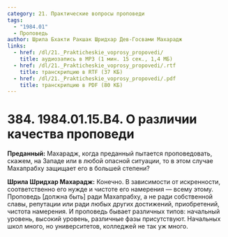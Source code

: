 ```yaml
---
category: 21. Практические вопросы проповеди
tags:
  - "1984.01"
  - Проповедь
author: Шрила Бхакти Ракшак Шридхар Дев-Госвами Махарадж
links:
  - href: /dl/21._Prakticheskie_voprosy_propovedi/
    title: аудиозапись в MP3 (1 мин. 15 сек., 1,4 МБ)
  - href: /dl/21._Prakticheskie_voprosy_propovedi/.rtf
    title: транскрипцию в RTF (37 КБ)
  - href: /dl/21._Prakticheskie_voprosy_propovedi/.pdf
    title: транскрипцию в PDF (80 КБ)
---
```


# 384. 1984.01.15.B4. О различии качества проповеди

**Преданный:** Махарадж, когда преданный пытается проповедовать, скажем, на Западе или в любой опасной ситуации, то в этом случае Махапрабху защищает его в большей степени?

**Шрила Шридхар Махарадж:** Конечно. В зависимости от искренности, соответственно его нужде и чистоте его намерения — всему этому. Проповедь [должна быть] ради Махапрабху, а не ради собственной славы, репутации или ради любых других достижений, приобретений, чистота намерения. И проповедь бывает различных типов: начальный уровень, высокий уровень, различные фазы присутствуют. Начальных школ много, но университетов, колледжей не так уж много.

